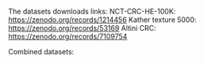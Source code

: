 The datasets downloads links:
NCT-CRC-HE-100K: https://zenodo.org/records/1214456
Kather texture 5000: https://zenodo.org/records/53169
Altini CRC: https://zenodo.org/records/7109754

Combined datasets:
